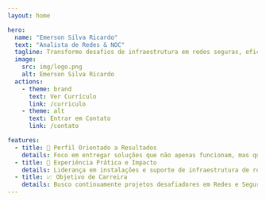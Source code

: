 ```yaml
---
layout: home

hero:
  name: "Emerson Silva Ricardo"
  text: "Analista de Redes & NOC"
  tagline: Transformo desafios de infraestrutura em redes seguras, eficientes e de alta disponibilidade, com foco em monitoramento proativo e otimização de performance.
  image:
    src: img/logo.png
    alt: Emerson Silva Ricardo
  actions:
    - theme: brand
      text: Ver Currículo
      link: /curriculo
    - theme: alt
      text: Entrar em Contato
      link: /contato

features:
  - title: 🚀 Perfil Orientado a Resultados
    details: Foco em entregar soluções que não apenas funcionam, mas que otimizam processos e garantem a continuidade do negócio, buscando sempre a máxima performance e segurança da rede.
  - title: 🔧 Experiência Prática e Impacto
    details: Liderança em instalações e suporte de infraestrutura de rede para dezenas de clientes, reduzindo em até 30% os chamados de suporte através de monitoramento proativo e otimizações.
  - title: 📈 Objetivo de Carreira
    details: Busco continuamente projetos desafiadores em Redes e Segurança, onde eu possa aplicar minha experiência para construir infraestruturas resilientes e expandir meus conhecimentos.
---
```


